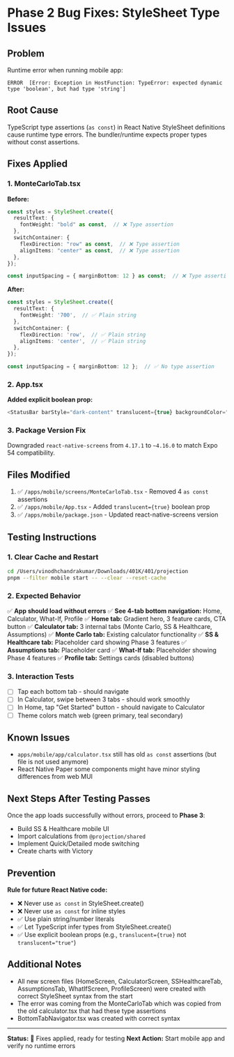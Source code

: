 # Phase 2 Bug Fixes: StyleSheet Type Issues

## Problem
Runtime error when running mobile app:
```
ERROR  [Error: Exception in HostFunction: TypeError: expected dynamic type 'boolean', but had type 'string']
```

## Root Cause
TypeScript type assertions (`as const`) in React Native StyleSheet definitions cause runtime type errors. The bundler/runtime expects proper types without const assertions.

## Fixes Applied

### 1. MonteCarloTab.tsx
**Before:**
```typescript
const styles = StyleSheet.create({
  resultText: {
    fontWeight: "bold" as const,  // ❌ Type assertion
  },
  switchContainer: {
    flexDirection: "row" as const,  // ❌ Type assertion
    alignItems: "center" as const,  // ❌ Type assertion
  },
});

const inputSpacing = { marginBottom: 12 } as const;  // ❌ Type assertion
```

**After:**
```typescript
const styles = StyleSheet.create({
  resultText: {
    fontWeight: '700',  // ✅ Plain string
  },
  switchContainer: {
    flexDirection: 'row',  // ✅ Plain string
    alignItems: 'center',  // ✅ Plain string
  },
});

const inputSpacing = { marginBottom: 12 };  // ✅ No type assertion
```

### 2. App.tsx
**Added explicit boolean prop:**
```typescript
<StatusBar barStyle="dark-content" translucent={true} backgroundColor="transparent" />
```

### 3. Package Version Fix
Downgraded `react-native-screens` from `4.17.1` to `~4.16.0` to match Expo 54 compatibility.

## Files Modified
1. ✅ `/apps/mobile/screens/MonteCarloTab.tsx` - Removed 4 `as const` assertions
2. ✅ `/apps/mobile/App.tsx` - Added `translucent={true}` boolean prop
3. ✅ `/apps/mobile/package.json` - Updated react-native-screens version

## Testing Instructions

### 1. Clear Cache and Restart
```bash
cd /Users/vinodhchandrakumar/Downloads/401K/401/projection
pnpm --filter mobile start -- --clear --reset-cache
```

### 2. Expected Behavior
✅ **App should load without errors**
✅ **See 4-tab bottom navigation:** Home, Calculator, What-If, Profile
✅ **Home tab:** Gradient hero, 3 feature cards, CTA button
✅ **Calculator tab:** 3 internal tabs (Monte Carlo, SS & Healthcare, Assumptions)
✅ **Monte Carlo tab:** Existing calculator functionality
✅ **SS & Healthcare tab:** Placeholder card showing Phase 3 features
✅ **Assumptions tab:** Placeholder card
✅ **What-If tab:** Placeholder showing Phase 4 features
✅ **Profile tab:** Settings cards (disabled buttons)

### 3. Interaction Tests
- [ ] Tap each bottom tab - should navigate
- [ ] In Calculator, swipe between 3 tabs - should work smoothly
- [ ] In Home, tap "Get Started" button - should navigate to Calculator
- [ ] Theme colors match web (green primary, teal secondary)

## Known Issues
- `apps/mobile/app/calculator.tsx` still has old `as const` assertions (but file is not used anymore)
- React Native Paper some components might have minor styling differences from web MUI

## Next Steps After Testing Passes
Once the app loads successfully without errors, proceed to **Phase 3**:
- Build SS & Healthcare mobile UI
- Import calculations from `@projection/shared`
- Implement Quick/Detailed mode switching
- Create charts with Victory

## Prevention
**Rule for future React Native code:**
- ❌ Never use `as const` in StyleSheet.create()
- ❌ Never use `as const` for inline styles
- ✅ Use plain string/number literals
- ✅ Let TypeScript infer types from StyleSheet.create()
- ✅ Use explicit boolean props (e.g., `translucent={true}` not `translucent="true"`)

## Additional Notes
- All new screen files (HomeScreen, CalculatorScreen, SSHealthcareTab, AssumptionsTab, WhatIfScreen, ProfileScreen) were created with correct StyleSheet syntax from the start
- The error was coming from the MonteCarloTab which was copied from the old calculator.tsx that had these type assertions
- BottomTabNavigator.tsx was created with correct syntax

---

**Status:** 🔧 Fixes applied, ready for testing
**Next Action:** Start mobile app and verify no runtime errors
